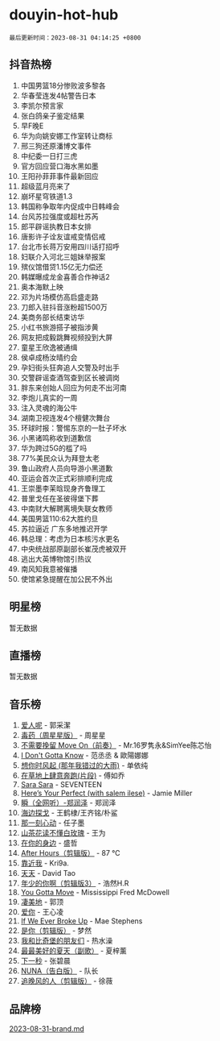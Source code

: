 # douyin-hot-hub

`最后更新时间：2023-08-31 04:14:25 +0800`

## 抖音热榜

1. 中国男篮18分惨败波多黎各
1. 华春莹连发4帖警告日本
1. 李凯尔预言家
1. 张白鸽亲子鉴定结果
1. 早F晚E
1. 华为向姚安娜工作室转让商标
1. 邢三狗还原潘博文事件
1. 中纪委一日打三虎
1. 官方回应营口海水黑如墨
1. 王阳孙菲菲事件最新回应
1. 超级蓝月亮来了
1. 崩坏星穹铁道1.3
1. 韩国称争取年内促成中日韩峰会
1. 台风苏拉强度或超杜苏芮
1. 郎平辟谣执教日本女排
1. 唐影许子诠友谊戒变情侣戒
1. 台北市长蒋万安用四川话打招呼
1. 妇联介入河北三姐妹举报案
1. 殡仪馆借贷1.15亿无力偿还
1. 韩媒曝成龙金喜善合作神话2
1. 奥本海默上映
1. 邓为片场模仿高启盛走路
1. 刀郎入驻抖音涨粉超1500万
1. 美商务部长结束访华
1. 小红书旅游搭子被指涉黄
1. 网友把成毅跳舞视频投到大屏
1. 童星王欣逸被通缉
1. 侯卓成杨汝晴约会
1. 孕妇街头狂奔追人交警及时出手
1. 交警辟谣查酒驾查到区长被调岗
1. 胖东来创始人回应为何走不出河南
1. 李炮儿真实的一周
1. 注入灵魂的海公牛
1. 湖南卫视连发4个檀健次舞台
1. 环球时报：警惕东京的一肚子坏水
1. 小黑诸鸣称收到道歉信
1. 华为跨过5G的槛了吗
1. 77%美民众认为拜登太老
1. 鲁山政府人员向导游小黑道歉
1. 亚运会首次正式彩排顺利完成
1. 王崇墨李茉晗现身齐鲁理工
1. 普里戈任在圣彼得堡下葬
1. 中南财大解聘离境失联女教师
1. 美国男篮110:62大胜约旦
1. 苏拉逼近 广东多地推迟开学
1. 韩总理：考虑为日本核污水更名
1. 中央统战部原副部长崔茂虎被双开
1. 逃出大英博物馆引热议
1. 南风知我意被催播
1. 使馆紧急提醒在加公民不外出

## 明星榜

暂无数据

## 直播榜

暂无数据

## 音乐榜

1. [爱人呢](https://sf3-cdn-tos.douyinstatic.com/obj/tos-cn-ve-2774/2041dc10f3c442f1992b439a00eaf2ba) - 郭采潔
1. [毒药（周星星版）](https://sf6-cdn-tos.douyinstatic.com/obj/tos-cn-ve-2774/oAXunb2JtDTQMcBfaEkg8Be5IhZQCmGByB0V33) - 周星星
1. [不需要挽留 Move On（前奏）](https://sf6-cdn-tos.douyinstatic.com/obj/tos-cn-ve-2774/ooCBhgCCkF4nExzQL9WZSUbitfA8IsDkgQIYhe) - Mr.16罗隽永&SimYee陈芯怡
1. [I Don't Gotta Know](https://sf3-cdn-tos.douyinstatic.com/obj/tos-cn-ve-2774/o8nCfgMGwCsAvgDe5bzzaDQDFf6ksAUxrlFC8J) - 范丞丞 & 歐陽娜娜
1. [想你时风起 (那年我错过的大雨)](https://sf6-cdn-tos.douyinstatic.com/obj/tos-cn-ve-2774/ooR7G8ftDMzIgnxa0HbReM4CZ74qknQABLtHB1) - 单依纯
1. [在草地上肆意奔跑(片段)](https://sf6-cdn-tos.douyinstatic.com/obj/tos-cn-ve-2774/8831d494742f45dabdfa8adb8b817259) - 傅如乔
1. [Sara Sara](https://sf3-cdn-tos.douyinstatic.com/obj/tos-cn-ve-2774/oAceDXU2gVHZCQFrkrYmX8e5tUBxQPb6Bmd2nF) - SEVENTEEN
1. [Here’s Your Perfect (with salem ilese)](https://sf6-cdn-tos.douyinstatic.com/obj/tos-cn-ve-2774/076b1576c6c546598f803fe53da388a7) - Jamie Miller
1. [瞬（全网听）-郑润泽](https://sf3-cdn-tos.douyinstatic.com/obj/tos-cn-ve-2774/o4Vb9eJZClCZTnRQYy0BRSeHGrDtrkrQgIBvQt) - 郑润泽
1. [海边探戈](https://sf6-cdn-tos.douyinstatic.com/obj/tos-cn-ve-2774/os9gE0VQCGqt6VQkZDyBBYvfSDY0QFe3vVmubn) - 王鹤棣/王齐铭/朴鲨
1. [那一刻心动](https://sf6-cdn-tos.douyinstatic.com/obj/tos-cn-ve-2774/4c0ed00133e3439592b4741c72acc6f3) - 任子墨
1. [山茶花读不懂白玫瑰](https://sf3-cdn-tos.douyinstatic.com/obj/tos-cn-ve-2774/osfn8B7DktrRHEPJgPCfDbw7QDQEkwC16BxZg9) - 王为
1. [在你的身边](https://sf3-cdn-tos.douyinstatic.com/obj/tos-cn-ve-2774/9dce2ee6c9f84c17a6d68458730d7ae8) - 盛哲
1. [After Hours（剪辑版）](https://sf3-cdn-tos.douyinstatic.com/obj/tos-cn-ve-2774/owgWztApWhImMFMpyEyQfAIyIusRBioqSgWk7T) - 87 ℃
1. [靠近我](https://sf3-cdn-tos.douyinstatic.com/obj/tos-cn-ve-2774/oMGCfQ3FZdrziXO1QC8zgfNXawBf91hGAIvUrY) - Kri9a.
1. [天天](https://sf3-cdn-tos.douyinstatic.com/obj/tos-cn-ve-2774/6b075c4856e34a60a1ef022c4a80dec5) - David Tao
1. [年少的你啊（剪辑版3）](https://sf3-cdn-tos.douyinstatic.com/obj/tos-cn-ve-2774/oo2vDGhzyAtN1QLfh5k1iBIpWAv2NOZQysM5tK) - 浩然H.R
1. [You Gotta Move](https://sf6-cdn-tos.douyinstatic.com/obj/tos-cn-ve-2774/a2b672af67514106b25cdfd6f1a8aad2) - Mississippi Fred McDowell
1. [凄美地](https://sf3-cdn-tos.douyinstatic.com/obj/tos-cn-ve-2774/oshF4RgFMhmTSa4jCaHNUXI0NetFtBBQBzBZdf) - 郭顶
1. [爱你](https://sf6-cdn-tos.douyinstatic.com/obj/tos-cn-ve-2774/738d8b240f1e4519b44cf31c84e02e24) - 王心凌
1. [If We Ever Broke Up](https://sf3-cdn-tos.douyinstatic.com/obj/tos-cn-ve-2774/o8onj5HDk0ImtBmO0URBfeyCDXQJMYkQ1gb8Zy) - Mae Stephens
1. [是你（剪辑版）](https://sf6-cdn-tos.douyinstatic.com/obj/tos-cn-ve-2774/46019dae783c4c969944217fe1cfafc4) - 梦然
1. [我和比奇堡的朋友们](https://sf3-cdn-tos.douyinstatic.com/obj/tos-cn-ve-2774/f0505db981ea4a6d91453a15924a82aa) - 热水澡
1. [最最美好的夏天（副歌）](https://sf6-cdn-tos.douyinstatic.com/obj/tos-cn-ve-2774/o4FMghDLZkPIkCutdrsXlbTHcaZztBfeCp9AFS) - 夏梓薰
1. [下一秒](https://sf6-cdn-tos.douyinstatic.com/obj/tos-cn-ve-2774/16eedda97153423db2501ff6373be86a) - 张碧晨
1. [NUNA（告白版）](https://sf3-cdn-tos.douyinstatic.com/obj/tos-cn-ve-2774/a65828cbd8ce41a78a430a58b49f4feb) - 队长
1. [追晚风的人（剪辑版）](https://sf6-cdn-tos.douyinstatic.com/obj/tos-cn-ve-2774/560835060af84ac29cd5c12e2a98f7eb) - 徐薇

## 品牌榜

[2023-08-31-brand.md](2023-08-31-brand.md)
